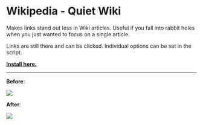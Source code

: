 # Wikipedia - Quiet Wiki

Makes links stand out less in Wiki articles. Useful if you fall into rabbit holes when you just wanted to focus on a single article.

Links are still there and can be clicked. Individual options can be set in the script.

**[Install here.](https://github.com/a-hammer/userscripts/raw/master/Wikipedia_QuietWiki/wikipedia_quiet-wiki.user.js)**

---

**Before**:

![](screenshot-before.jpg)

**After**:

![](screenshot-after.jpg)
